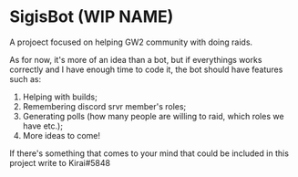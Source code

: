 # SigisBot (WIP NAME)

A projoect focused on helping GW2 community with doing raids.

As for now, it's more of an idea than a bot, but if everythings works correctly and I have enough time to code it, the bot should have features such as:

1) Helping with builds;
2) Remembering discord srvr member's roles;
3) Generating polls (how many people are willing to raid, which roles we have etc.);
4) More ideas to come!

If there's something that comes to your mind that could be included in this project write to Kirai#5848
